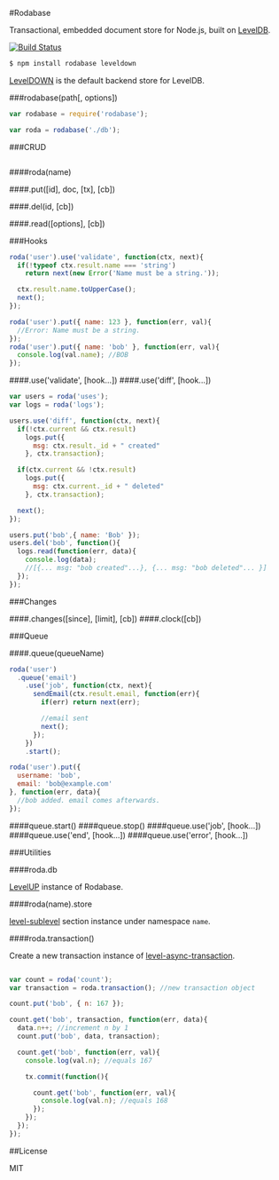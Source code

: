 #Rodabase

Transactional, embedded document store for Node.js, built on [LevelDB](https://github.com/rvagg/node-levelup).

[![Build Status](https://travis-ci.org/cshum/rodabase.svg?branch=master)](https://travis-ci.org/cshum/rodabase)

```bash
$ npm install rodabase leveldown
```
[LevelDOWN](https://github.com/rvagg/node-leveldown) is the default backend store for LevelDB. 

###rodabase(path[, options])

```js
var rodabase = require('rodabase');

var roda = rodabase('./db');
```

###CRUD

```js

```
####roda(name)

####.put([id], doc, [tx], [cb])

####.del(id, [cb])

####.read([options], [cb])

###Hooks
```js
roda('user').use('validate', function(ctx, next){
  if(!typeof ctx.result.name === 'string')
    return next(new Error('Name must be a string.'));

  ctx.result.name.toUpperCase();
  next();
});

roda('user').put({ name: 123 }, function(err, val){
  //Error: Name must be a string.
});
roda('user').put({ name: 'bob' }, function(err, val){
  console.log(val.name); //BOB
});
```

####.use('validate', [hook...])
####.use('diff', [hook...])
```js
var users = roda('uses');
var logs = roda('logs');

users.use('diff', function(ctx, next){
  if(!ctx.current && ctx.result)
    logs.put({
      msg: ctx.result._id + " created"
    }, ctx.transaction);

  if(ctx.current && !ctx.result)
    logs.put({
      msg: ctx.current._id + " deleted"
    }, ctx.transaction);

  next();
});

users.put('bob',{ name: 'Bob' });
users.del('bob', function(){
  logs.read(function(err, data){
    console.log(data); 
    //[{... msg: "bob created"...}, {... msg: "bob deleted"... }]
  });
});
```

###Changes

####.changes([since], [limit], [cb])
####.clock([cb])

###Queue

####.queue(queueName)

```js
roda('user')
  .queue('email')
    .use('job', function(ctx, next){
      sendEmail(ctx.result.email, function(err){
        if(err) return next(err);

        //email sent
        next();
      });
    })
    .start();

roda('user').put({
  username: 'bob',
  email: 'bob@example.com'
}, function(err, data){
  //bob added. email comes afterwards.
});

```

####queue.start()
####queue.stop()
####queue.use('job', [hook...])
####queue.use('end', [hook...])
####queue.use('error', [hook...])

###Utilities

####roda.db

[LevelUP](https://github.com/rvagg/node-levelup) instance of Rodabase.

####roda(name).store

[level-sublevel](https://github.com/dominictarr/level-sublevel) section instance under namespace `name`.


####roda.transaction()

Create a new transaction instance of [level-async-transaction](https://github.com/cshum/level-async-transaction).

```js

var count = roda('count');
var transaction = roda.transaction(); //new transaction object

count.put('bob', { n: 167 });

count.get('bob', transaction, function(err, data){
  data.n++; //increment n by 1
  count.put('bob', data, transaction);

  count.get('bob', function(err, val){
    console.log(val.n); //equals 167

    tx.commit(function(){

      count.get('bob', function(err, val){
        console.log(val.n); //equals 168
      });
    });
  });
});
```





##License

MIT
